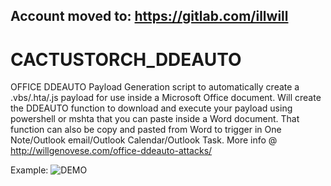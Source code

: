 ## Account moved to: https://gitlab.com/illwill 

 

# CACTUSTORCH_DDEAUTO
OFFICE DDEAUTO Payload Generation script to automatically create a .vbs/.hta/.js payload for use inside a Microsoft Office document.
Will create the DDEAUTO function to download and execute your payload using powershell or mshta that you can paste inside a Word document.
That function can also be copy and pasted from Word to trigger in  One Note/Outlook email/Outlook Calendar/Outlook Task.
More info @ http://willgenovese.com/office-ddeauto-attacks/

Example:
![DEMO](https://i.imgur.com/GUQgzYk.png)
